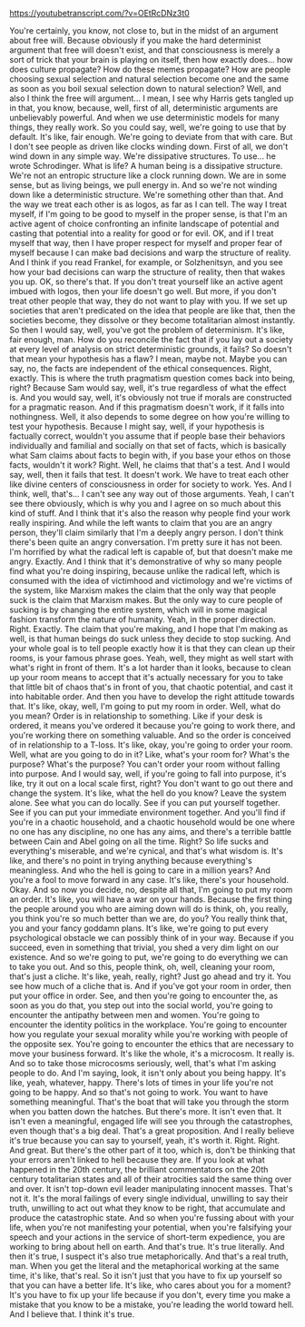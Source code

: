 https://youtubetranscript.com/?v=OEtRcDNz3t0

 You're certainly, you know, not close to, but in the midst of an argument about free will. Because obviously if you make the hard determinist argument that free will doesn't exist, and that consciousness is merely a sort of trick that your brain is playing on itself, then how exactly does... how does culture propagate? How do these memes propagate? How are people choosing sexual selection and natural selection become one and the same as soon as you boil sexual selection down to natural selection? Well, and also I think the free will argument... I mean, I see why Harris gets tangled up in that, you know, because, well, first of all, deterministic arguments are unbelievably powerful. And when we use deterministic models for many things, they really work. So you could say, well, we're going to use that by default. It's like, fair enough. We're going to deviate from that with care. But I don't see people as driven like clocks winding down. First of all, we don't wind down in any simple way. We're dissipative structures. To use... he wrote Schrodinger. What is life? A human being is a dissipative structure. We're not an entropic structure like a clock running down. We are in some sense, but as living beings, we pull energy in. And so we're not winding down like a deterministic structure. We're something other than that. And the way we treat each other is as logos, as far as I can tell. The way I treat myself, if I'm going to be good to myself in the proper sense, is that I'm an active agent of choice confronting an infinite landscape of potential and casting that potential into a reality for good or for evil. OK, and if I treat myself that way, then I have proper respect for myself and proper fear of myself because I can make bad decisions and warp the structure of reality. And I think if you read Frankel, for example, or Solzhenitsyn, and you see how your bad decisions can warp the structure of reality, then that wakes you up. OK, so there's that. If you don't treat yourself like an active agent imbued with logos, then your life doesn't go well. But more, if you don't treat other people that way, they do not want to play with you. If we set up societies that aren't predicated on the idea that people are like that, then the societies become, they dissolve or they become totalitarian almost instantly. So then I would say, well, you've got the problem of determinism. It's like, fair enough, man. How do you reconcile the fact that if you lay out a society at every level of analysis on strict deterministic grounds, it fails? So doesn't that mean your hypothesis has a flaw? I mean, maybe not. Maybe you can say, no, the facts are independent of the ethical consequences. Right, exactly. This is where the truth pragmatism question comes back into being, right? Because Sam would say, well, it's true regardless of what the effect is. And you would say, well, it's obviously not true if morals are constructed for a pragmatic reason. And if this pragmatism doesn't work, if it falls into nothingness. Well, it also depends to some degree on how you're willing to test your hypothesis. Because I might say, well, if your hypothesis is factually correct, wouldn't you assume that if people base their behaviors individually and familial and socially on that set of facts, which is basically what Sam claims about facts to begin with, if you base your ethos on those facts, wouldn't it work? Right. Well, he claims that that's a test. And I would say, well, then it fails that test. It doesn't work. We have to treat each other like divine centers of consciousness in order for society to work. Yes. And I think, well, that's... I can't see any way out of those arguments. Yeah, I can't see there obviously, which is why you and I agree on so much about this kind of stuff. And I think that it's also the reason why people find your work really inspiring. And while the left wants to claim that you are an angry person, they'll claim similarly that I'm a deeply angry person. I don't think there's been quite an angry conversation. I'm pretty sure it has not been. I'm horrified by what the radical left is capable of, but that doesn't make me angry. Exactly. And I think that it's demonstrative of why so many people find what you're doing inspiring, because unlike the radical left, which is consumed with the idea of victimhood and victimology and we're victims of the system, like Marxism makes the claim that the only way that people suck is the claim that Marxism makes. But the only way to cure people of sucking is by changing the entire system, which will in some magical fashion transform the nature of humanity. Yeah, in the proper direction. Right. Exactly. The claim that you're making, and I hope that I'm making as well, is that human beings do suck unless they decide to stop sucking. And your whole goal is to tell people exactly how it is that they can clean up their rooms, is your famous phrase goes. Yeah, well, they might as well start with what's right in front of them. It's a lot harder than it looks, because to clean up your room means to accept that it's actually necessary for you to take that little bit of chaos that's in front of you, that chaotic potential, and cast it into habitable order. And then you have to develop the right attitude towards that. It's like, okay, well, I'm going to put my room in order. Well, what do you mean? Order is in relationship to something. Like if your desk is ordered, it means you've ordered it because you're going to work there, and you're working there on something valuable. And so the order is conceived of in relationship to a T-loss. It's like, okay, you're going to order your room. Well, what are you going to do in it? Like, what's your room for? What's the purpose? What's the purpose? You can't order your room without falling into purpose. And I would say, well, if you're going to fall into purpose, it's like, try it out on a local scale first, right? You don't want to go out there and change the system. It's like, what the hell do you know? Leave the system alone. See what you can do locally. See if you can put yourself together. See if you can put your immediate environment together. And you'll find if you're in a chaotic household, and a chaotic household would be one where no one has any discipline, no one has any aims, and there's a terrible battle between Cain and Abel going on all the time. Right? So life sucks and everything's miserable, and we're cynical, and that's what wisdom is. It's like, and there's no point in trying anything because everything's meaningless. And who the hell is going to care in a million years? And you're a fool to move forward in any case. It's like, there's your household. Okay. And so now you decide, no, despite all that, I'm going to put my room an order. It's like, you will have a war on your hands. Because the first thing the people around you who are aiming down will do is think, oh, you really, you think you're so much better than we are, do you? You really think that, you and your fancy goddamn plans. It's like, we're going to put every psychological obstacle we can possibly think of in your way. Because if you succeed, even in something that trivial, you shed a very dim light on our existence. And so we're going to put, we're going to do everything we can to take you out. And so this, people think, oh, well, cleaning your room, that's just a cliche. It's like, yeah, really, right? Just go ahead and try it. You see how much of a cliche that is. And if you've got your room in order, then put your office in order. See, and then you're going to encounter the, as soon as you do that, you step out into the social world, you're going to encounter the antipathy between men and women. You're going to encounter the identity politics in the workplace. You're going to encounter how you regulate your sexual morality while you're working with people of the opposite sex. You're going to encounter the ethics that are necessary to move your business forward. It's like the whole, it's a microcosm. It really is. And so to take those microcosms seriously, well, that's what I'm asking people to do. And I'm saying, look, it isn't only about you being happy. It's like, yeah, whatever, happy. There's lots of times in your life you're not going to be happy. And so that's not going to work. You want to have something meaningful. That's the boat that will take you through the storm when you batten down the hatches. But there's more. It isn't even that. It isn't even a meaningful, engaged life will see you through the catastrophes, even though that's a big deal. That's a great proposition. And I really believe it's true because you can say to yourself, yeah, it's worth it. Right. Right. And great. But there's the other part of it too, which is, don't be thinking that your errors aren't linked to hell because they are. If you look at what happened in the 20th century, the brilliant commentators on the 20th century totalitarian states and all of their atrocities said the same thing over and over. It isn't top-down evil leader manipulating innocent masses. That's not it. It's the moral failings of every single individual, unwilling to say their truth, unwilling to act out what they know to be right, that accumulate and produce the catastrophic state. And so when you're fussing about with your life, when you're not manifesting your potential, when you're falsifying your speech and your actions in the service of short-term expedience, you are working to bring about hell on earth. And that's true. It's true literally. And then it's true, I suspect it's also true metaphorically. And that's a real truth, man. When you get the literal and the metaphorical working at the same time, it's like, that's real. So it isn't just that you have to fix up yourself so that you can have a better life. It's like, who cares about you for a moment? It's you have to fix up your life because if you don't, every time you make a mistake that you know to be a mistake, you're leading the world toward hell. And I believe that. I think it's true.